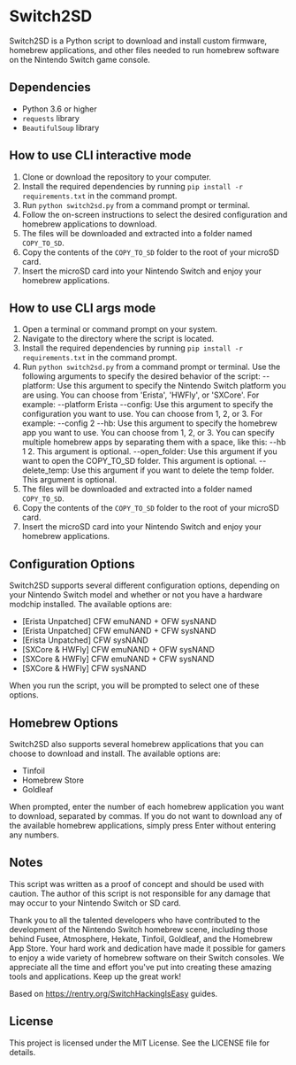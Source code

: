 # Switch2SD

Switch2SD is a Python script to download and install custom firmware, homebrew applications, and other files needed to run homebrew software on the Nintendo Switch game console.

## Dependencies
- Python 3.6 or higher
- `requests` library
- `BeautifulSoup` library

## How to use CLI interactive mode
1. Clone or download the repository to your computer.
2. Install the required dependencies by running `pip install -r requirements.txt` in the command prompt.
3. Run `python switch2sd.py` from a command prompt or terminal.
4. Follow the on-screen instructions to select the desired configuration and homebrew applications to download.
5. The files will be downloaded and extracted into a folder named `COPY_TO_SD`.
6. Copy the contents of the `COPY_TO_SD` folder to the root of your microSD card.
7. Insert the microSD card into your Nintendo Switch and enjoy your homebrew applications.

## How to use CLI args mode
1. Open a terminal or command prompt on your system.
2. Navigate to the directory where the script is located.
3. Install the required dependencies by running `pip install -r requirements.txt` in the command prompt.
4. Run `python switch2sd.py` from a command prompt or terminal.
Use the following arguments to specify the desired behavior of the script:
--platform: Use this argument to specify the Nintendo Switch platform you are using. You can choose from 'Erista', 'HWFly', or 'SXCore'. For example: --platform Erista
--config: Use this argument to specify the configuration you want to use. You can choose from 1, 2, or 3. For example: --config 2
--hb: Use this argument to specify the homebrew app you want to use. You can choose from 1, 2, or 3. You can specify multiple homebrew apps by separating them with a space, like this: --hb 1 2. This argument is optional.
--open_folder: Use this argument if you want to open the COPY_TO_SD folder. This argument is optional.
--delete_temp: Use this argument if you want to delete the temp folder. This argument is optional.
5. The files will be downloaded and extracted into a folder named `COPY_TO_SD`.
6. Copy the contents of the `COPY_TO_SD` folder to the root of your microSD card.
7. Insert the microSD card into your Nintendo Switch and enjoy your homebrew applications.

## Configuration Options
Switch2SD supports several different configuration options, depending on your Nintendo Switch model and whether or not you have a hardware modchip installed. The available options are:

- [Erista Unpatched] CFW emuNAND + OFW sysNAND
- [Erista Unpatched] CFW emuNAND + CFW sysNAND
- [Erista Unpatched] CFW sysNAND
- [SXCore & HWFly] CFW emuNAND + OFW sysNAND
- [SXCore & HWFly] CFW emuNAND + CFW sysNAND
- [SXCore & HWFly] CFW sysNAND

When you run the script, you will be prompted to select one of these options.

## Homebrew Options
Switch2SD also supports several homebrew applications that you can choose to download and install. The available options are:

- Tinfoil
- Homebrew Store
- Goldleaf

When prompted, enter the number of each homebrew application you want to download, separated by commas. If you do not want to download any of the available homebrew applications, simply press Enter without entering any numbers.

## Notes
This script was written as a proof of concept and should be used with caution. The author of this script is not responsible for any damage that may occur to your Nintendo Switch or SD card.

Thank you to all the talented developers who have contributed to the development of the Nintendo Switch homebrew scene, including those behind Fusee, Atmosphere, Hekate, Tinfoil, Goldleaf, and the Homebrew App Store. Your hard work and dedication have made it possible for gamers to enjoy a wide variety of homebrew software on their Switch consoles. We appreciate all the time and effort you've put into creating these amazing tools and applications. Keep up the great work!

Based on https://rentry.org/SwitchHackingIsEasy guides.

## License
This project is licensed under the MIT License. See the LICENSE file for details.